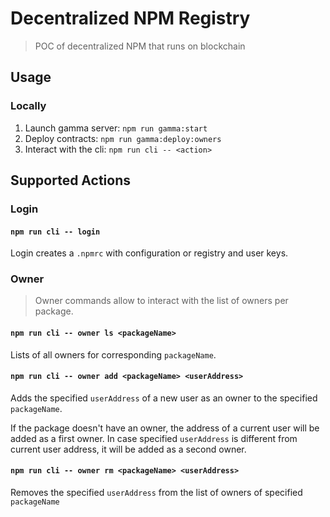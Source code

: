 # Decentralized NPM Registry

> POC of decentralized NPM that runs on blockchain

## Usage

### Locally
1. Launch gamma server: `npm run gamma:start`
2. Deploy contracts: `npm run gamma:deploy:owners`
3. Interact with the cli: `npm run cli -- <action>`

## Supported Actions

### Login
#### `npm run cli -- login`
Login creates a `.npmrc` with configuration or registry and user keys.

### Owner
> Owner commands allow to interact with the list of owners per package.

#### `npm run cli -- owner ls <packageName>`
Lists of all owners for corresponding `packageName`.

#### `npm run cli -- owner add <packageName> <userAddress>`
Adds the specified `userAddress` of a new user as an owner to the specified `packageName`.

If the package doesn't have an owner, the address of a current user will be added as a first owner. In case specified `userAddress` is different from current user address, it will be added as a second owner.

#### `npm run cli -- owner rm <packageName> <userAddress>`
Removes the specified `userAddress` from the list of owners of specified `packageName`

